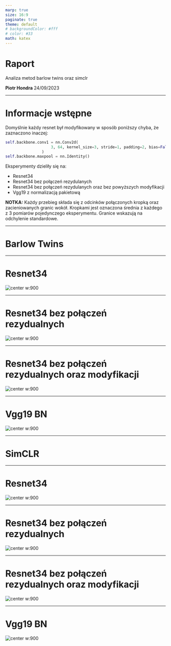 ```yaml
---
marp: true
size: 16:9
paginate: true
theme: default
# backgroundColor: #fff
# color: #33
math: katex
---
```

<!-- 
_class: lead invert
_paginate: false
 -->
<style>
section { 
    font-size: 20px; 
}
img[alt~="center"] {
  display: block;
  margin: 0 auto;
}
</style>
<style scoped>section { font-size: 30px; }</style>

# Raport 
Analiza metod barlow twins oraz simclr

**Piotr Hondra**
24/09/2023

---
<!-- footer: 'Piotr Hondra | 24/09/2023' -->
# Informacje wstępne
Domyślnie każdy resnet był modyfikowany w sposób poniższy chyba, że zaznaczono inaczej:

```python
self.backbone.conv1 = nn.Conv2d(
                    3, 64, kernel_size=3, stride=1, padding=2, bias=False
                )
self.backbone.maxpool = nn.Identity()
```
Eksperymenty dzieliły się na:
- Resnet34
- Resnet34 bez połączeń rezydulanych
- Resnet34 bez połączeń rezydulanych oraz bez powyższych modyfikacji
- Vgg19 z normalizacją pakietową

**NOTKA:** Każdy przebieg składa się z odcinków połączonych kropką oraz zacieniowanych granic wokół. Kropkami jest oznaczona średnia z każdego z 3 pomiarów pojedynczego eksperymentu. Granice wskazują na odchylenie standardowe.

---
# Barlow Twins
---
# Resnet34
![center w:900](../09.24/plots/resnet34-barlow_twins.png)

---
# Resnet34 bez połączeń rezydualnych
![center w:900](../09.24/plots/resnet34_noskips-barlow_twins.png)

---
# Resnet34 bez połączeń rezydualnych oraz modyfikacji
![center w:900](../09.24/plots/resnet34_nomodify_noskips-barlow_twins.png)

---
# Vgg19 BN
![center w:900](../09.24/plots/vgg19_bn-barlow_twins.png)


---
# SimCLR
---
# Resnet34
![center w:900](../09.24/plots/resnet34-simclr.png)

---
# Resnet34 bez połączeń rezydualnych
![center w:900](../09.24/plots/resnet34_noskips-simclr.png)

---
# Resnet34 bez połączeń rezydualnych oraz modyfikacji
![center w:900](../09.24/plots/resnet34_nomodify_noskips-simclr.png)

---
# Vgg19 BN
![center w:900](../09.24/plots/vgg19_bn-simclr.png)